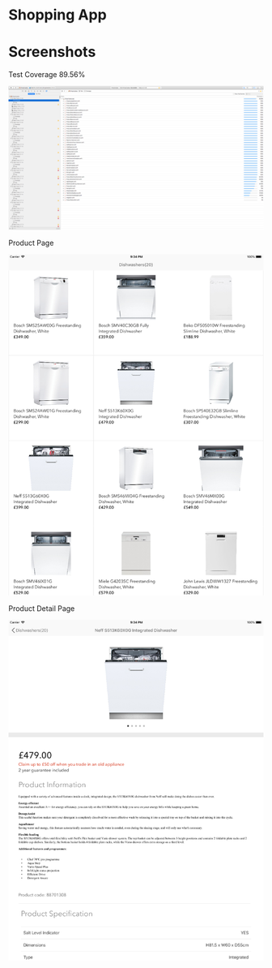 # Shopping App



# Screenshots
 Test Coverage 89.56% 

 <img src="https://raw.githubusercontent.com/k-marinov/shopping-app/master/shopping-app-test-coverage.png" width="720">

 Product Page 

 <img src="https://raw.githubusercontent.com/k-marinov/shopping-app/master/screen-1.png" width="720">

 Product Detail Page 

 <img src="https://raw.githubusercontent.com/k-marinov/shopping-app/master/screen-2.png" width="720">



